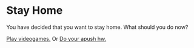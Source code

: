 # Stay Home

You have decided that you want to stay home. What should you do now? 

[Play videogames.](hacked.md) 
Or 
[Do your apush hw.](you-get-a-lot-of-work.md)